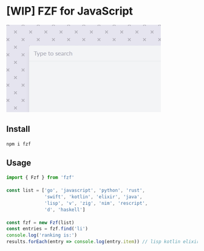 # [WIP] FZF for JavaScript

<img src="assets/landing.gif" />

## Install

```sh
npm i fzf
```

## Usage

```js
import { Fzf } from 'fzf'

const list = ['go', 'javascript', 'python', 'rust', 
              'swift', 'kotlin', 'elixir', 'java', 
              'lisp', 'v', 'zig', 'nim', 'rescript', 
              'd', 'haskell']

const fzf = new Fzf(list)
const entries = fzf.find('li')
console.log('ranking is:')
results.forEach(entry => console.log(entry.item)) // lisp kotlin elixir
```

